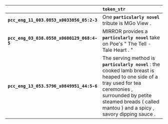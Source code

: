 |                                            | `token_str`                                                                                                                                                                                                                    |
|:-------------------------------------------|:-------------------------------------------------------------------------------------------------------------------------------------------------------------------------------------------------------------------------------|
| **`pcc_eng_11_003.0853_x0033856_05:2-3`**  | One __``particularly novel``__ tribute is MGo View .                                                                                                                                                                           |
| **`pcc_eng_03_038.0558_x0600129_068:4-5`** | MIRROR provides a __``particularly novel``__ take on Poe's " The Tell - Tale Heart . "                                                                                                                                         |
| **`pcc_eng_13_053.5796_x0849951_44:5-6`**  | The serving method is __``particularly novel``__ : the cooked lamb breast is heaped to one side of a tray used for tea ceremonies , surrounded by petite steamed breads ( called mantou ) and a spicy , savory dipping sauce . |